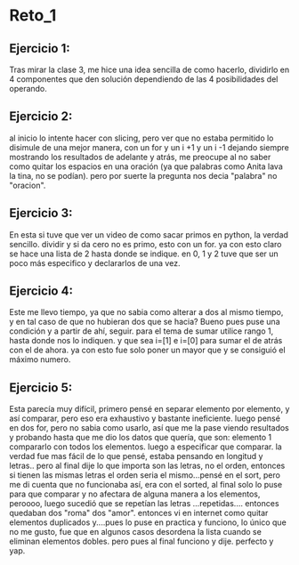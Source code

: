# Reto_1

## Ejercicio  1:
Tras mirar la clase 3, me hice una idea sencilla de como hacerlo, dividirlo en 4 componentes que den solución dependiendo de las 4 posibilidades del operando.

## Ejercicio  2:
al inicio lo intente hacer con slicing, pero ver que no estaba permitido lo disimule de una mejor manera, con un for y un i +1 y un i -1 dejando siempre mostrando los resultados de adelante y atrás, me preocupe al no saber como quitar los espacios en una oración (ya que palabras como Anita lava la tina, no se podían). pero por suerte la pregunta nos decia "palabra" no "oracion".

## Ejercicio  3:
En esta si tuve que ver un video de como sacar primos en python, la verdad sencillo. dividir y si da cero no es primo, esto con un for. ya con esto claro se hace una lista de 2 hasta donde se indique. en 0, 1 y 2 tuve que ser un poco más especifico y declararlos de una vez.

## Ejercicio  4:
Este me llevo tiempo, ya que no sabia como alterar a dos al mismo tiempo, y en tal caso de que no hubieran dos que se hacia?
Bueno pues puse una condición y a partir de ahí, seguir. para el tema de sumar utilice rango 1, hasta donde nos lo indiquen.
y que sea i=[1] e i=[0] para sumar el de atrás con el de ahora.
ya con esto fue solo poner un mayor que y se consiguió el máximo numero.

## Ejercicio  5:
Esta parecía muy difícil, primero pensé en separar elemento por elemento, y así comparar, pero eso era exhaustivo y bastante ineficiente. luego pensé en dos for, pero no sabia como usarlo, así que me la pase viendo resultados y probando hasta que me dio los datos que quería, que son: elemento 1 compararlo con todos los elementos.
luego a especificar que comparar. la verdad fue mas fácil de lo que pensé, estaba pensando en longitud y letras.. pero al final dije lo que importa son las letras, no el orden, entonces si tienen las mismas letras el orden seria el mismo...pensé en el sort, pero me di cuenta que no funcionaba así, era con el sorted, al final solo lo puse para que comparar y no afectara de alguna manera a los elementos, peroooo, luego sucedió que se repetían las letras ...repetidas.... entonces quedaban dos "roma" dos "amor". entonces vi en internet como quitar elementos duplicados y....pues lo puse en practica y funciono, lo único que no me gusto, fue que en algunos casos desordena la lista cuando se eliminan elementos dobles. pero pues al final funciono y dije. perfecto y yap.
